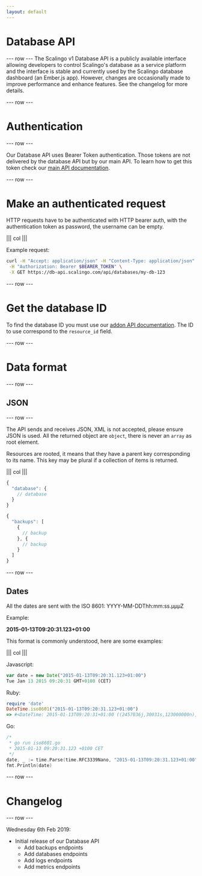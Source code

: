 ```yaml
---
layout: default
---
```


# Database API

--- row ---
The Scalingo v1 Database API is a publicly available interface allowing developers to
control Scalingo's database as a service platform and the interface is stable and currently used by the Scalingo
database dashboard (an Ember.js app). However, changes are
occasionally made to improve performance and enhance features. See the
changelog for more details.

--- row ---

# Authentication

--- row ---

Our Database API uses Bearer Token authentication. Those tokens are not
delivered by the database API but by our main API. To learn how to get this
token check our [main API documentation](/addons#get-addon-token).

--- row ---


# Make an authenticated request

HTTP requests have to be authenticated with HTTP bearer auth, with the
authentication token as password, the username can be empty.

||| col |||

Example request:

```sh
curl -H "Accept: application/json" -H "Content-Type: application/json" \
 -H "Authorization: Bearer $BEARER_TOKEN" \
 -X GET https://db-api.scalingo.com/api/databases/my-db-123
```

--- row ---

# Get the database ID

To find the database ID you must use our [addon API documentation](/addons).
The ID to use correspond to the `resource_id` field.


--- row ---

# Data format

--- row ---

## JSON

--- row ---

The API sends and receives JSON, XML is not accepted, please ensure JSON is used. All the
returned object are `object`, there is never an `array` as root element.

Resources are rooted, it means that they have a parent key corresponding to its name. This
key may be plural if a collection of items is returned.

||| col |||

```js
{
  "database": {
    // database
  }
}
```

```js
{
  "backups": [
    {
      // backup
    }, {
      // backup
    }
  ]
}
```

--- row ---

## Dates

All the dates are sent with the ISO 8601: YYYY-MM-DDThh:mm:ss.μμμZ

Example:

__2015-01-13T09:20:31.123+01:00__

This format is commonly understood, here are some examples:

||| col |||

Javascript:

```js
var date = new Date("2015-01-13T09:20:31.123+01:00")
Tue Jan 13 2015 09:20:31 GMT+0100 (CET)
```

Ruby:

```ruby
require 'date'
DateTime.iso8601("2015-01-13T09:20:31.123+01:00")
=> #<DateTime: 2015-01-13T09:20:31+01:00 ((2457036j,30031s,123000000n),+3600s,2299161j)>
```

Go:

```go
/*
 * go run iso8601.go
 * 2015-01-13 09:20:31.123 +0100 CET
 */
date, _ := time.Parse(time.RFC3339Nano, "2015-01-13T09:20:31.123+01:00")
fmt.Println(date)
```

--- row ---

# Changelog

--- row ---

Wednesday 6th Feb 2019:

* Initial release of our Database API
  * Add backups endpoints
  * Add databases endpoints
  * Add logs endpoints
  * Add metrics endpoints
